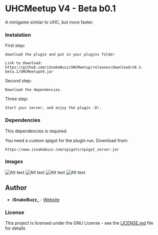 # UHCMeetup V4 - Beta b0.1

A minigame similar to UHC, but more faster.

### Instalation

First step:
```
download the plugin and put in your plugins folder

Link to download: https://github.com/iSnakeBuzz/UHCMeetup/releases/download/v0.1-beta.1/UHCMeetupV4.jar
```
Second step:
```
Download the dependencies.
```
Three step:
```
Start your server, and enjoy the plugin :D!.
```

### Dependencies

This dependencies is required.

You need a custom spigot for the plugin run.
Download from:
```
https://www.isnakebuzz.com/spigots/spigot_server.jar
```

### Images

![Alt text](https://i.imgur.com/XhGgIAv.png)
![Alt text](https://i.imgur.com/unctEEE.png)
![Alt text](https://i.imgur.com/mi2VH8w.png)
![Alt text](https://i.imgur.com/VjtExfx.png)

## Author

* **iSnakeBuzz_** - [Website](https://www.isnakebuzz.com/)

### License
This project is licensed under the GNU License - see the [LICENSE.md](LICENSE.md) file for details